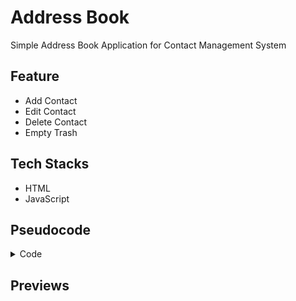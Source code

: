 # Address Book

Simple Address Book Application for Contact Management System

## Feature

- Add Contact
- Edit Contact
- Delete Contact
- Empty Trash

## Tech Stacks

- HTML
- JavaScript

## Pseudocode

<details>
<summary>Code</summary>

```
BEGIN
DISPLAY Existing Contact Top 7

DISPLAY main menu:
1. Create Contact
2. Edit Contact (if data available)
3. Delete Contact (if data available)
4. Empty Trash (if data available)

GET User Choice

IF Choice == 1 THEN
  PROMPT user for new contact details (name, company, email, phone number, date of birth)
  VALIDATE input (required name)
  ADD contact to the contact list (generate random id)
  DISPLAY Existing Contact Top 7
ELSE IF Choice == 2 THEN
  PROMPT user to select a contact to edit
  ALLOW user to edit the selected contact
  VALIDATE input
  UPDATE contact list
  DISPLAY Existing Contact Top 7
ELSE IF Choice == 3 THEN
  PROMPT user to select a contact to edit
  ALLOW user to delete the selected contact
  VALIDATE input
  MOVE contact to trash
  DISPLAY Existing Contact Top 7
ELSE IF Choice == 4 THEN
  PROMPT user to select a contact to delete forever
  PROMPT user to confirm delete forever
  IF confirmed THEN
    DELETE contact in trash
  ELSE
  RETURN to main menu

RETURN to main menu
END
```

> ...

</details>

## Previews
